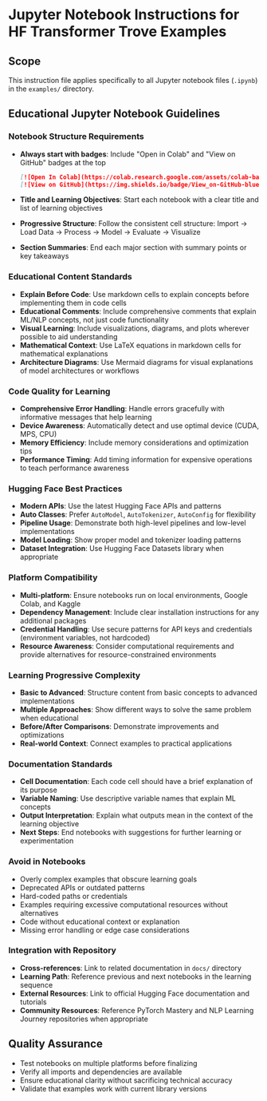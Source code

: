 # Jupyter Notebook Instructions for HF Transformer Trove Examples

## Scope
This instruction file applies specifically to all Jupyter notebook files (`.ipynb`) in the `examples/` directory.

## Educational Jupyter Notebook Guidelines

### Notebook Structure Requirements
- **Always start with badges**: Include "Open in Colab" and "View on GitHub" badges at the top
  ```markdown
  [![Open In Colab](https://colab.research.google.com/assets/colab-badge.svg)](https://colab.research.google.com/github/vuhung16au/hf-transformer-trove/blob/main/examples/NOTEBOOK_NAME.ipynb)
  [![View on GitHub](https://img.shields.io/badge/View_on-GitHub-blue?logo=github)](https://github.com/vuhung16au/hf-transformer-trove/blob/main/examples/NOTEBOOK_NAME.ipynb)
  ```

- **Title and Learning Objectives**: Start each notebook with a clear title and list of learning objectives
- **Progressive Structure**: Follow the consistent cell structure: Import → Load Data → Process → Model → Evaluate → Visualize
- **Section Summaries**: End each major section with summary points or key takeaways

### Educational Content Standards
- **Explain Before Code**: Use markdown cells to explain concepts before implementing them in code cells
- **Educational Comments**: Include comprehensive comments that explain ML/NLP concepts, not just code functionality
- **Visual Learning**: Include visualizations, diagrams, and plots wherever possible to aid understanding
- **Mathematical Context**: Use LaTeX equations in markdown cells for mathematical explanations
- **Architecture Diagrams**: Use Mermaid diagrams for visual explanations of model architectures or workflows

### Code Quality for Learning
- **Comprehensive Error Handling**: Handle errors gracefully with informative messages that help learning
- **Device Awareness**: Automatically detect and use optimal device (CUDA, MPS, CPU)
- **Memory Efficiency**: Include memory considerations and optimization tips
- **Performance Timing**: Add timing information for expensive operations to teach performance awareness

### Hugging Face Best Practices
- **Modern APIs**: Use the latest Hugging Face APIs and patterns
- **Auto Classes**: Prefer `AutoModel`, `AutoTokenizer`, `AutoConfig` for flexibility
- **Pipeline Usage**: Demonstrate both high-level pipelines and low-level implementations
- **Model Loading**: Show proper model and tokenizer loading patterns
- **Dataset Integration**: Use Hugging Face Datasets library when appropriate

### Platform Compatibility
- **Multi-platform**: Ensure notebooks run on local environments, Google Colab, and Kaggle
- **Dependency Management**: Include clear installation instructions for any additional packages
- **Credential Handling**: Use secure patterns for API keys and credentials (environment variables, not hardcoded)
- **Resource Awareness**: Consider computational requirements and provide alternatives for resource-constrained environments

### Learning Progressive Complexity
- **Basic to Advanced**: Structure content from basic concepts to advanced implementations
- **Multiple Approaches**: Show different ways to solve the same problem when educational
- **Before/After Comparisons**: Demonstrate improvements and optimizations
- **Real-world Context**: Connect examples to practical applications

### Documentation Standards
- **Cell Documentation**: Each code cell should have a brief explanation of its purpose
- **Variable Naming**: Use descriptive variable names that explain ML concepts
- **Output Interpretation**: Explain what outputs mean in the context of the learning objective
- **Next Steps**: End notebooks with suggestions for further learning or experimentation

### Avoid in Notebooks
- Overly complex examples that obscure learning goals
- Deprecated APIs or outdated patterns
- Hard-coded paths or credentials
- Examples requiring excessive computational resources without alternatives
- Code without educational context or explanation
- Missing error handling or edge case considerations

### Integration with Repository
- **Cross-references**: Link to related documentation in `docs/` directory
- **Learning Path**: Reference previous and next notebooks in the learning sequence
- **External Resources**: Link to official Hugging Face documentation and tutorials
- **Community Resources**: Reference PyTorch Mastery and NLP Learning Journey repositories when appropriate

## Quality Assurance
- Test notebooks on multiple platforms before finalizing
- Verify all imports and dependencies are available
- Ensure educational clarity without sacrificing technical accuracy
- Validate that examples work with current library versions